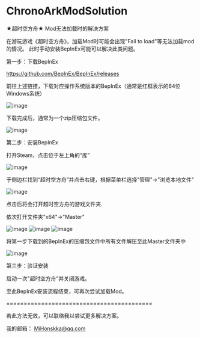 # ChronoArkModSolution
★超时空方舟★ Mod无法加载时的解决方案

在游玩游戏《超时空方舟》，加载Mod时可能会出现"Fail to load"等无法加载mod的情况。
此时手动安装BepInEx可能可以解决此类问题。

第一步：下载BepInEx

https://github.com/BepInEx/BepInEx/releases

前往上述链接，下载对应操作系统版本的BepInEx（通常是红框表示的64位Windows系统）

![image](https://github.com/mihonskka/ChronoArkModSolution/assets/55042437/cf72f1ad-0c3d-4f7e-9e9f-86148b22f964)

下载完成后，通常为一个zip压缩包文件。

![image](https://github.com/mihonskka/ChronoArkModSolution/assets/55042437/0bccb454-99a3-4590-b34d-f7e182c46964)

第二步：安装BepInEx

打开Steam，点击位于左上角的“库”

![image](https://github.com/mihonskka/ChronoArkModSolution/assets/55042437/09a2bb15-b64d-4977-81f7-49d8941788f1)

于侧边栏找到“超时空方舟”并点击右键，根据菜单栏选择"管理"->"浏览本地文件"

![image](https://github.com/mihonskka/ChronoArkModSolution/assets/55042437/6cf30995-130e-4b67-a62b-77dcaaeef08e)

点击后将会打开超时空方舟的游戏文件夹.

依次打开文件夹"x64"->"Master"

![image](https://github.com/mihonskka/ChronoArkModSolution/assets/55042437/5ad0525c-92f9-4ca6-a46e-bb50c1cdb598)
![image](https://github.com/mihonskka/ChronoArkModSolution/assets/55042437/82babb1f-4258-4cda-a6c1-614a2e4571a0)
![image](https://github.com/mihonskka/ChronoArkModSolution/assets/55042437/009f1953-aa1c-49da-9e0b-72a607edc170)

将第一步下载到的BepInEx的压缩包文件中所有文件解压至此Master文件夹中

![image](https://github.com/mihonskka/ChronoArkModSolution/assets/55042437/7d4616e4-0c15-4f1d-8223-7127d355e9eb)

第三步：验证安装

启动一次"超时空方舟"并关闭游戏。

至此BepInEx安装流程结束，可再次尝试加载Mod。

==========================================

若此方法无效，可以联络我以尝试更多解决方案。

我的邮箱：
MiHonskka@qq.com
